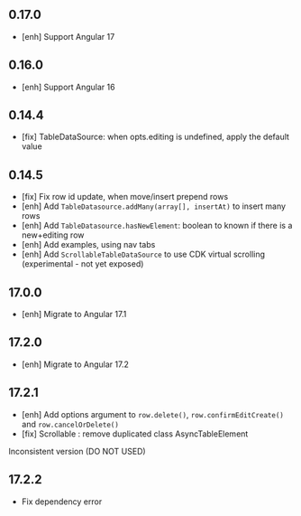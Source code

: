 ## 0.17.0
- [enh] Support Angular 17

## 0.16.0
- [enh] Support Angular 16

## 0.14.4
- [fix] TableDataSource: when opts.editing is undefined, apply the default value

## 0.14.5

- [fix] Fix row id update, when move/insert prepend rows
- [enh] Add `TableDatasource.addMany(array[], insertAt)` to insert many rows
- [enh] Add `TableDatasource.hasNewElement`: boolean to known if there is a new+editing row
- [enh] Add examples, using nav tabs
- [enh] Add `ScrollableTableDataSource` to use CDK virtual scrolling (experimental - not yet exposed)

## 17.0.0
- [enh] Migrate to Angular 17.1

## 17.2.0
- [enh] Migrate to Angular 17.2 

## 17.2.1
- [enh] Add options argument to `row.delete()`, `row.confirmEditCreate()` and `row.cancelOrDelete()`
- [fix] Scrollable : remove duplicated class AsyncTableElement

Inconsistent version (DO NOT USED)

## 17.2.2
- Fix dependency error 
